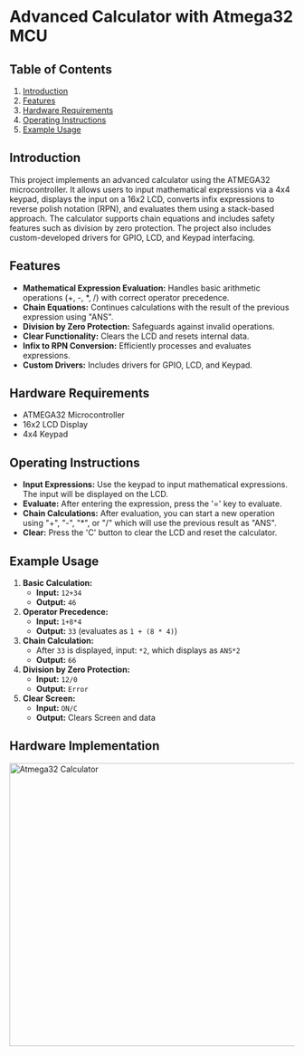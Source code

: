 # Advanced Calculator with Atmega32 MCU

## Table of Contents
1. [Introduction](#introduction)
2. [Features](#features)
3. [Hardware Requirements](#hardware-requirements)
4. [Operating Instructions](#operating-instructions)
5. [Example Usage](#example-usage)


## Introduction

This project implements an advanced calculator using the ATMEGA32 microcontroller. It allows users to input mathematical expressions via a 4x4 keypad, displays the input on a 16x2 LCD, converts infix expressions to reverse polish notation (RPN), and evaluates them using a stack-based approach. The calculator supports chain equations and includes safety features such as division by zero protection. The project also includes custom-developed drivers for GPIO, LCD, and Keypad interfacing.

## Features

- **Mathematical Expression Evaluation:** Handles basic arithmetic operations (+, -, *, /) with correct operator precedence.
- **Chain Equations:** Continues calculations with the result of the previous expression using "ANS".
- **Division by Zero Protection:** Safeguards against invalid operations.
- **Clear Functionality:** Clears the LCD and resets internal data.
- **Infix to RPN Conversion:** Efficiently processes and evaluates expressions.
- **Custom Drivers:** Includes drivers for GPIO, LCD, and Keypad.

## Hardware Requirements

- ATMEGA32 Microcontroller
- 16x2 LCD Display
- 4x4 Keypad

## Operating Instructions

- **Input Expressions:** Use the keypad to input mathematical expressions. The input will be displayed on the LCD.
- **Evaluate:** After entering the expression, press the '=' key to evaluate.
- **Chain Calculations:** After evaluation, you can start a new operation using "+", "-", "*", or "/" which will use the previous result as "ANS".
- **Clear:** Press the 'C' button to clear the LCD and reset the calculator.

## Example Usage

1. **Basic Calculation:**
   - **Input:** `12+34`
   - **Output:** `46`
2. **Operator Precedence:**
   - **Input:** `1+8*4`
   - **Output:** `33` (evaluates as `1 + (8 * 4)`)
3. **Chain Calculation:**
   - After `33` is displayed, input: `*2`, which displays as `ANS*2`
   - **Output:** `66`
4. **Division by Zero Protection:**
   - **Input:** `12/0`
   - **Output:** `Error`
5. **Clear Screen:**
   - **Input:** `ON/C`
   - **Output:** Clears Screen and data

## Hardware Implementation 
<img src = "https://github.com/ArsanyMounir/Advanced-Calculator-using-Atmega32/blob/main/Hardware%20Implementation.gif" alt="Atmega32 Calculator" width="1080" height="500" >
